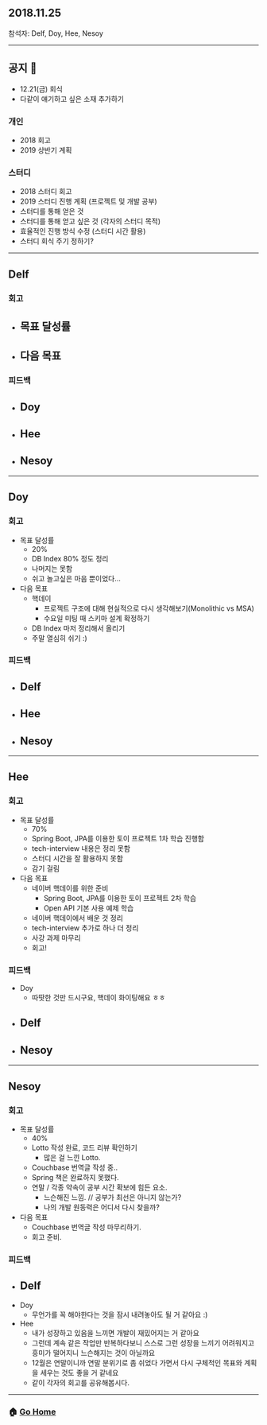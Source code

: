 
## 2018.11.25
참석자: Delf, Doy, Hee, Nesoy

---

## 공지 :pushpin:
* 12.21(금) 회식 
* 다같이 얘기하고 싶은 소재 추가하기 

### 개인 
* 2018 회고
* 2019 상반기 계획 
### 스터디
* 2018 스터디 회고 
* 2019 스터디 진행 계획 (프로젝트 및 개발 공부)
* 스터디를 통해 얻은 것
* 스터디를 통해 얻고 싶은 것 (각자의 스터디 목적)
* 효율적인 진행 방식 수정 (스터디 시간 활용)
* 스터디 회식 주기 정하기? 

---


## Delf
### 회고
- 목표 달성률
    -
- 다음 목표
    -
### 피드백
- Doy
    -
- Hee
    -
- Nesoy
    -

---

## Doy
### 회고
- 목표 달성률
    - 20%
    - DB Index 80% 정도 정리
    - 나머지는 못함
    - 쉬고 놀고싶은 마음 뿐이었다...
- 다음 목표
    - 핵데이
        - 프로젝트 구조에 대해 현실적으로 다시 생각해보기(Monolithic vs MSA)
        - 수요일 미팅 때 스키마 설계 확정하기
    - DB Index 마저 정리해서 올리기
    - 주말 열심히 쉬기 :)
### 피드백
- Delf
    -
- Hee
    -
- Nesoy
    -

---

## Hee
### 회고
- 목표 달성률
    - 70% 
    - Spring Boot, JPA를 이용한 토이 프로젝트 1차 학습 진행함
    - tech-interview 내용은 정리 못함
    - 스터디 시간을 잘 활용하지 못함
    - 감기 걸림 
- 다음 목표
    - 네이버 핵데이를 위한 준비 
        - Spring Boot, JPA를 이용한 토이 프로젝트 2차 학습 
        - Open API 기본 사용 예제 학습 
    - 네이버 핵데이에서 배운 것 정리
    - tech-interview 추가로 하나 더 정리 
    - 사강 과제 마무리 
    - 회고! 
### 피드백
- Doy
    - 따땃한 것만 드시구요, 핵데이 화이팅해요 ㅎㅎ
- Delf
    -
- Nesoy
    -

---

## Nesoy
### 회고
- 목표 달성률
    - 40%
    - Lotto 작성 완료, 코드 리뷰 확인하기
        - 많은 걸 느낀 Lotto.
    - Couchbase 번역글 작성 중..
    - Spring 책은 완료하지 못했다.
    - 연말 / 각종 약속이 공부 시간 확보에 힘든 요소.
        - 느슨해진 느낌. // 공부가 최선은 아니지 않는가?
        - 나의 개발 원동력은 어디서 다시 찾을까?
- 다음 목표
    - Couchbase 번역글 작성 마무리하기.
    - 회고 준비.

### 피드백
- Delf
    -
- Doy
    - 무언가를 꼭 해야한다는 것을 잠시 내려놓아도 될 거 같아요 :)
- Hee
    - 내가 성장하고 있음을 느끼면 개발이 재밌어지는 거 같아요
    - 그런데 계속 같은 작업만 반복하다보니 스스로 그런 성장을 느끼기 어려워지고 흥미가 떨어지니 느슨해지는 것이 아닐까요
    - 12월은 연말이니까 연말 분위기로 좀 쉬었다 가면서 다시 구체적인 목표와 계획을 세우는 것도 좋을 거 같네요 
    - 같이 각자의 회고를 공유해봅시다.

---

### :house: [Go Home](https://github.com/T-WWL/WWL)
